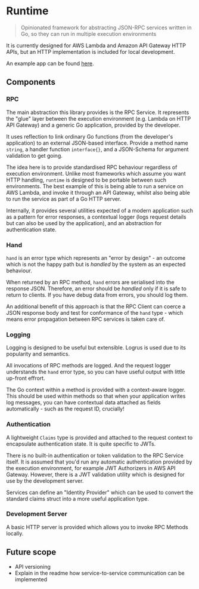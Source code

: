 # Runtime

> Opinionated framework for abstracting JSON-RPC services written in Go, so they can run in multiple execution environments

It is currently designed for AWS Lambda and Amazon API Gateway HTTP APIs, but an HTTP implementation is included for local development.

An example app can be found [here](https://github.com/g-wilson/runtime-helloworld).

## Components

### RPC

The main abstraction this library provides is the RPC Service. It represents the "glue" layer between the execution environment (e.g. Lambda on HTTP API Gateway) and a generic Go application, provided by the developer.

It uses reflection to link ordinary Go functions (from the developer's application) to an external JSON-based interface. Provide a method name `string`, a handler function `interface{}`, and a JSON-Schema for argument validation to get going.

The idea here is to provide standardised RPC behaviour regardless of execution environment. Unlike most frameworks which assume you want HTTP handling, `runtime` is designed to be portable between such environments. The best example of this is being able to run a service on AWS Lambda, and invoke it through an API Gateway, whilst also being able to run the service as part of a Go HTTP server.

Internally, it provides several utilities expected of a modern application such as a pattern for error responses, a contextual logger (logs request details but can also be used by the application), and an abstraction for authentication state.

### Hand

`hand` is an error type which represents an "error by design" - an outcome which is not the happy path but is _handled_ by the system as an expected behaviour.

When returned by an RPC method, `hand` errors are serialised into the response JSON. Therefore, an error should be _handled_ only if it is safe to return to clients. If you have debug data from errors, you should log them.

An additional benefit of this approach is that the RPC Client can coerce a JSON response body and test for conformance of the `hand` type - which means error propagation between RPC services is taken care of.

### Logging

Logging is designed to be useful but extensible. Logrus is used due to its popularity and semantics.

All invocations of RPC methods are logged. And the request logger understands the `hand` error type, so you can have useful output with little up-front effrort.

The Go context within a method is provided with a context-aware logger. This should be used within methods so that when your application writes log messages, you can have contextual data attached as fields automatically - such as the request ID, crucially!

### Authentication

A lightweight `Claims` type is provided and attached to the request context to encapsulate authentication state. It is quite specific to JWTs.

There is no built-in authentication or token validation to the RPC Service itself. It is assumed that you'd run any automatic authentication provided by the execution environment, for example JWT Authorizers in AWS API Gateway. However, there is a JWT validation utility which is designed for use by the development server.

Services can define an "Identity Provider" which can be used to convert the standard claims struct into a more useful application type.

### Development Server

A basic HTTP server is provided which allows you to invoke RPC Methods locally.

## Future scope

- API versioning
- Explain in the readme how service-to-service communication can be implemented
